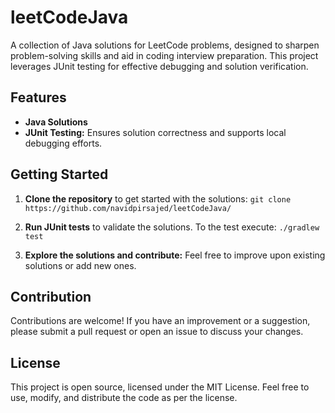 # leetCodeJava

A collection of Java solutions for LeetCode problems, designed to sharpen problem-solving skills and aid in coding interview preparation. This project leverages JUnit testing for effective debugging and solution verification.

## Features

- **Java Solutions**
- **JUnit Testing:** Ensures solution correctness and supports local debugging efforts.

## Getting Started

1. **Clone the repository** to get started with the solutions:
   `git clone https://github.com/navidpirsajed/leetCodeJava/`

2. **Run JUnit tests** to validate the solutions. To the test execute:
   `./gradlew test`

3. **Explore the solutions and contribute:** Feel free to improve upon existing solutions or add new ones.

## Contribution

Contributions are welcome! If you have an improvement or a suggestion, please submit a pull request or open an issue to discuss your changes.

## License

This project is open source, licensed under the MIT License. Feel free to use, modify, and distribute the code as per the license.
